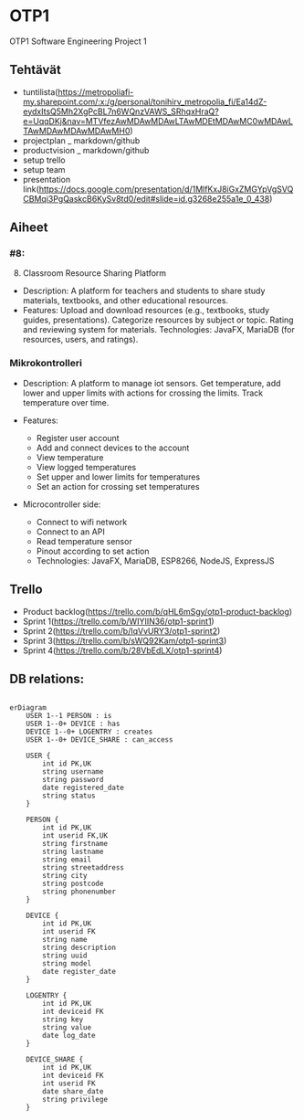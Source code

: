 # OTP1
OTP1 Software Engineering Project 1


## Tehtävät

- tuntilista(https://metropoliafi-my.sharepoint.com/:x:/g/personal/tonihirv_metropolia_fi/Ea14dZ-eydxItsQ5Mh2XgPcBL7n6WQnzVAWS_SRhqxHraQ?e=UqqDKj&nav=MTVfezAwMDAwMDAwLTAwMDEtMDAwMC0wMDAwLTAwMDAwMDAwMDAwMH0)
- projectplan _ markdown/github
- productvision _ markdown/github
- setup trello
- setup team
- presentation link(https://docs.google.com/presentation/d/1MlfKxJ8iGxZMGYpVgSVQCBMqi3PgQaskcB6KySv8td0/edit#slide=id.g3268e255a1e_0_438)


## Aiheet

### #8:

8. Classroom Resource Sharing Platform

- Description: A platform for teachers and students to share study materials, textbooks, and other educational resources.
- Features:
    Upload and download resources (e.g., textbooks, study guides, presentations).
    Categorize resources by subject or topic.
    Rating and reviewing system for materials.
    Technologies: JavaFX, MariaDB (for resources, users, and ratings).


### Mikrokontrolleri

- Description: A platform to manage iot sensors. Get temperature, add lower and upper limits with actions for crossing the limits. Track temperature over time.
- Features:
    - Register user account
    - Add and connect devices to the account
    - View temperature
    - View logged temperatures
    - Set upper and lower limits for temperatures
    - Set an action for crossing set temperatures

- Microcontroller side:
    - Connect to wifi network
    - Connect to an API
    - Read temperature sensor
    - Pinout according to set action
    - Technologies: JavaFX, MariaDB, ESP8266, NodeJS, ExpressJS

## Trello

- Product backlog(https://trello.com/b/qHL6mSgy/otp1-product-backlog)
- Sprint 1(https://trello.com/b/WIYIIN36/otp1-sprint1)
- Sprint 2(https://trello.com/b/IqVvURY3/otp1-sprint2)
- Sprint 3(https://trello.com/b/sWQ92Kam/otp1-sprint3)
- Sprint 4(https://trello.com/b/28VbEdLX/otp1-sprint4)


## DB relations:

```mermaid

erDiagram
    USER 1--1 PERSON : is
    USER 1--0+ DEVICE : has
    DEVICE 1--0+ LOGENTRY : creates
    USER 1--0+ DEVICE_SHARE : can_access

    USER {
        int id PK,UK
        string username
        string password
        date registered_date
        string status
    }

    PERSON {
        int id PK,UK
        int userid FK,UK
        string firstname
        string lastname
        string email
        string streetaddress
        string city
        string postcode
        string phonenumber
    }

    DEVICE {
        int id PK,UK
        int userid FK 
        string name
        string description
        string uuid
        string model
        date register_date
    }

    LOGENTRY {
        int id PK,UK
        int deviceid FK
        string key
        string value
        date log_date
    }

    DEVICE_SHARE {
        int id PK,UK
        int deviceid FK
        int userid FK
        date share_date
        string privilege
    }


```